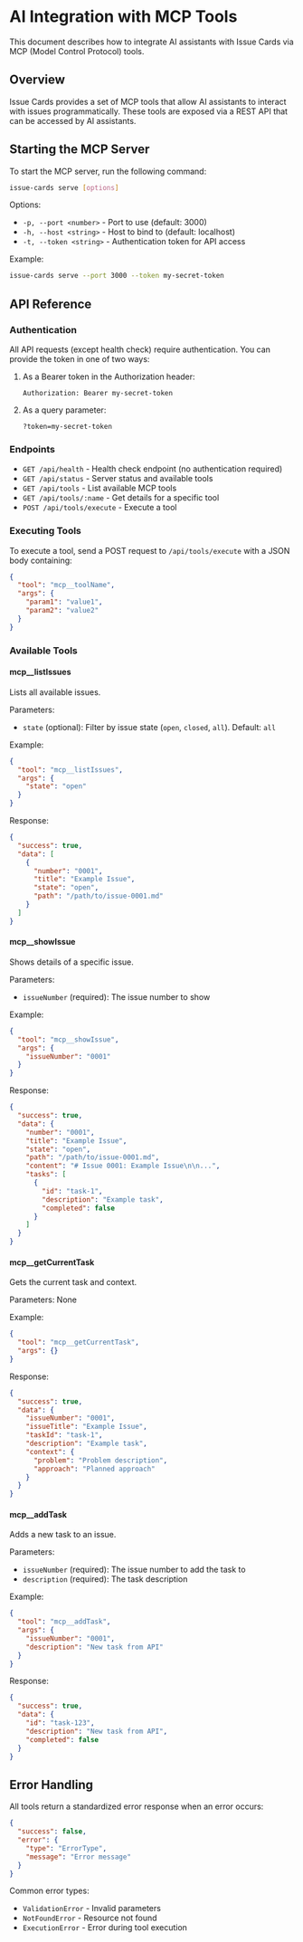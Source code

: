 # AI Integration with MCP Tools

This document describes how to integrate AI assistants with Issue Cards via MCP (Model Control Protocol) tools.

## Overview

Issue Cards provides a set of MCP tools that allow AI assistants to interact with issues programmatically. These tools are exposed via a REST API that can be accessed by AI assistants.

## Starting the MCP Server

To start the MCP server, run the following command:

```bash
issue-cards serve [options]
```

Options:
- `-p, --port <number>` - Port to use (default: 3000)
- `-h, --host <string>` - Host to bind to (default: localhost)
- `-t, --token <string>` - Authentication token for API access

Example:
```bash
issue-cards serve --port 3000 --token my-secret-token
```

## API Reference

### Authentication

All API requests (except health check) require authentication. You can provide the token in one of two ways:

1. As a Bearer token in the Authorization header:
   ```
   Authorization: Bearer my-secret-token
   ```

2. As a query parameter:
   ```
   ?token=my-secret-token
   ```

### Endpoints

- `GET /api/health` - Health check endpoint (no authentication required)
- `GET /api/status` - Server status and available tools
- `GET /api/tools` - List available MCP tools
- `GET /api/tools/:name` - Get details for a specific tool
- `POST /api/tools/execute` - Execute a tool

### Executing Tools

To execute a tool, send a POST request to `/api/tools/execute` with a JSON body containing:

```json
{
  "tool": "mcp__toolName",
  "args": {
    "param1": "value1",
    "param2": "value2"
  }
}
```

### Available Tools

#### mcp__listIssues

Lists all available issues.

Parameters:
- `state` (optional): Filter by issue state (`open`, `closed`, `all`). Default: `all`

Example:
```json
{
  "tool": "mcp__listIssues",
  "args": {
    "state": "open"
  }
}
```

Response:
```json
{
  "success": true,
  "data": [
    {
      "number": "0001",
      "title": "Example Issue",
      "state": "open",
      "path": "/path/to/issue-0001.md"
    }
  ]
}
```

#### mcp__showIssue

Shows details of a specific issue.

Parameters:
- `issueNumber` (required): The issue number to show

Example:
```json
{
  "tool": "mcp__showIssue",
  "args": {
    "issueNumber": "0001"
  }
}
```

Response:
```json
{
  "success": true,
  "data": {
    "number": "0001",
    "title": "Example Issue",
    "state": "open",
    "path": "/path/to/issue-0001.md",
    "content": "# Issue 0001: Example Issue\n\n...",
    "tasks": [
      {
        "id": "task-1",
        "description": "Example task",
        "completed": false
      }
    ]
  }
}
```

#### mcp__getCurrentTask

Gets the current task and context.

Parameters: None

Example:
```json
{
  "tool": "mcp__getCurrentTask",
  "args": {}
}
```

Response:
```json
{
  "success": true,
  "data": {
    "issueNumber": "0001",
    "issueTitle": "Example Issue",
    "taskId": "task-1",
    "description": "Example task",
    "context": {
      "problem": "Problem description",
      "approach": "Planned approach"
    }
  }
}
```

#### mcp__addTask

Adds a new task to an issue.

Parameters:
- `issueNumber` (required): The issue number to add the task to
- `description` (required): The task description

Example:
```json
{
  "tool": "mcp__addTask",
  "args": {
    "issueNumber": "0001",
    "description": "New task from API"
  }
}
```

Response:
```json
{
  "success": true,
  "data": {
    "id": "task-123",
    "description": "New task from API",
    "completed": false
  }
}
```

## Error Handling

All tools return a standardized error response when an error occurs:

```json
{
  "success": false,
  "error": {
    "type": "ErrorType",
    "message": "Error message"
  }
}
```

Common error types:
- `ValidationError` - Invalid parameters
- `NotFoundError` - Resource not found
- `ExecutionError` - Error during tool execution